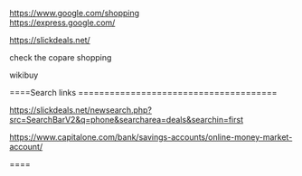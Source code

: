 



https://www.google.com/shopping      
https://express.google.com/   
    
https://slickdeals.net/     
   
check the copare shopping    

wikibuy      





====Search links ======================================


https://slickdeals.net/newsearch.php?src=SearchBarV2&q=phone&searcharea=deals&searchin=first    
      
     
https://www.capitalone.com/bank/savings-accounts/online-money-market-account/


          
====
